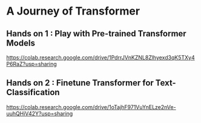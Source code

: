 # A Journey of Transformer

## Hands on 1 : Play with Pre-trained Transformer Models  
https://colab.research.google.com/drive/1PdrrJVnKZNL8Zlhyexd3qK5TXy4P6RaZ?usp=sharing

## Hands on 2 : Finetune Transformer for Text-Classification
https://colab.research.google.com/drive/1oTajhF971VuYnELze2nVe-uuhQHiV42Y?usp=sharing
